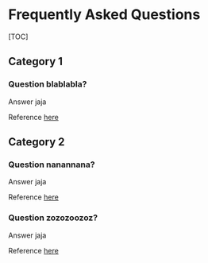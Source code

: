 [//]: <> (The [TOC] directive produces a table of contents)

# Frequently Asked Questions

[TOC]


## Category 1

### Question blablabla?

Answer jaja

Reference [here](github.com)


## Category 2

### Question nanannana?

Answer jaja

Reference [here](github.com)

### Question zozozoozoz?

Answer jaja

Reference [here](github.com)

